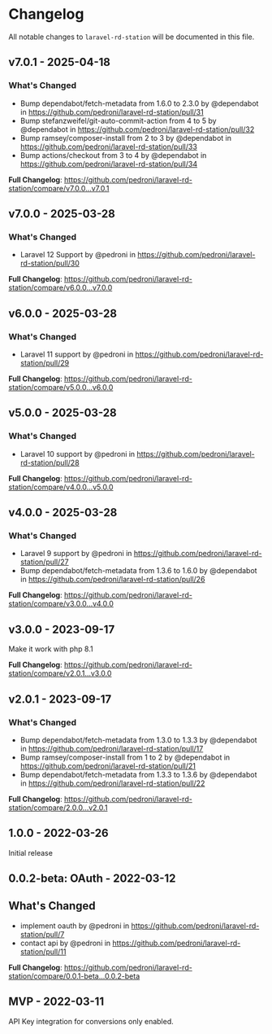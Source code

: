# Changelog

All notable changes to `laravel-rd-station` will be documented in this file.

## v7.0.1 - 2025-04-18

### What's Changed

* Bump dependabot/fetch-metadata from 1.6.0 to 2.3.0 by @dependabot in https://github.com/pedroni/laravel-rd-station/pull/31
* Bump stefanzweifel/git-auto-commit-action from 4 to 5 by @dependabot in https://github.com/pedroni/laravel-rd-station/pull/32
* Bump ramsey/composer-install from 2 to 3 by @dependabot in https://github.com/pedroni/laravel-rd-station/pull/33
* Bump actions/checkout from 3 to 4 by @dependabot in https://github.com/pedroni/laravel-rd-station/pull/34

**Full Changelog**: https://github.com/pedroni/laravel-rd-station/compare/v7.0.0...v7.0.1

## v7.0.0 - 2025-03-28

### What's Changed

* Laravel 12 Support by @pedroni in https://github.com/pedroni/laravel-rd-station/pull/30

**Full Changelog**: https://github.com/pedroni/laravel-rd-station/compare/v6.0.0...v7.0.0

## v6.0.0 - 2025-03-28

### What's Changed

* Laravel 11 support by @pedroni in https://github.com/pedroni/laravel-rd-station/pull/29

**Full Changelog**: https://github.com/pedroni/laravel-rd-station/compare/v5.0.0...v6.0.0

## v5.0.0 - 2025-03-28

### What's Changed

* Laravel 10 support by @pedroni in https://github.com/pedroni/laravel-rd-station/pull/28

**Full Changelog**: https://github.com/pedroni/laravel-rd-station/compare/v4.0.0...v5.0.0

## v4.0.0 - 2025-03-28

### What's Changed

* Laravel 9 support by @pedroni in https://github.com/pedroni/laravel-rd-station/pull/27
* Bump dependabot/fetch-metadata from 1.3.6 to 1.6.0 by @dependabot in https://github.com/pedroni/laravel-rd-station/pull/26

**Full Changelog**: https://github.com/pedroni/laravel-rd-station/compare/v3.0.0...v4.0.0

## v3.0.0 - 2023-09-17

Make it work with php 8.1

**Full Changelog**: https://github.com/pedroni/laravel-rd-station/compare/v2.0.1...v3.0.0

## v2.0.1 - 2023-09-17

### What's Changed

- Bump dependabot/fetch-metadata from 1.3.0 to 1.3.3 by @dependabot in https://github.com/pedroni/laravel-rd-station/pull/17
- Bump ramsey/composer-install from 1 to 2 by @dependabot in https://github.com/pedroni/laravel-rd-station/pull/21
- Bump dependabot/fetch-metadata from 1.3.3 to 1.3.6 by @dependabot in https://github.com/pedroni/laravel-rd-station/pull/22

**Full Changelog**: https://github.com/pedroni/laravel-rd-station/compare/2.0.0...v2.0.1

## 1.0.0 - 2022-03-26

Initial release

## 0.0.2-beta: OAuth - 2022-03-12

## What's Changed

- implement oauth by @pedroni in https://github.com/pedroni/laravel-rd-station/pull/7
- contact api by @pedroni in https://github.com/pedroni/laravel-rd-station/pull/11

**Full Changelog**: https://github.com/pedroni/laravel-rd-station/compare/0.0.1-beta...0.0.2-beta

## MVP - 2022-03-11

API Key integration for conversions only enabled.
